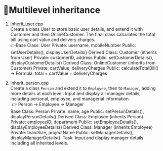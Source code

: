 # 🔹Multilevel inheritance
1.	inherit_user.cpp		<br>
Create a class User to store basic user details, and extend it with Customer and then OnlineCustomer. The final class calculates the total bill using cart value and delivery charges.<br>
👉Base Class: User Private: username, mobileNumber Public: setUserDetails(), displayUserDetails()
Derived Class: Customer (inherits from User) Private: customerID, address Public: setCustomerDetails(), displayCustomerDetails()
Derived Class: OnlineCustomer (inherits from Customer) Private: cartValue, deliveryCharges Public: calculateTotalBill()
→ Formula: total = cartValue + deliveryCharges

2. inherit_person.cpp 		<br>
Create a class `Person` and extend it to `Employee`, then to `Manager`, adding more details at each level. Input and display all manager details, including personal, employee, and managerial information.<br>
 👉 Person → Employee → Manager<br>
Base Class: Person Private: name, age Public: setPersonDetails(), displayPersonDetails()
Derived Class: Employee (inherits Person) Private: employeeID, department Public: setEmployeeDetails(), displayEmployeeDetails()
Derived Class: Manager (inherits Employee) Private: teamSize, projectName Public: setManagerDetails(), displayManagerDetails()
 Task: Input and display manager details including all inherited levels.

